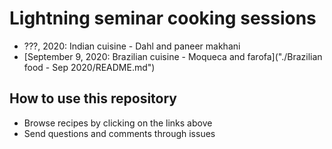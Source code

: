 # Lightning seminar cooking sessions

- ???, 2020: Indian cuisine - Dahl and paneer makhani
- [September 9, 2020: Brazilian cuisine - Moqueca and farofa]("./Brazilian food - Sep 2020/README.md")

## How to use this repository

- Browse recipes by clicking on the links above
- Send questions and comments through issues
